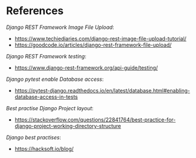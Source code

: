 # References

*Django REST Framework Image File Upload*:
- https://www.techiediaries.com/django-rest-image-file-upload-tutorial/
- https://goodcode.io/articles/django-rest-framework-file-upload/

*Django REST Framework testing*:
- https://www.django-rest-framework.org/api-guide/testing/

*Django pytest enable Database access*:
- https://pytest-django.readthedocs.io/en/latest/database.html#enabling-database-access-in-tests

*Best practise Django Project layout*:
- https://stackoverflow.com/questions/22841764/best-practice-for-django-project-working-directory-structure

*Django best practises*:
- https://hacksoft.io/blog/
